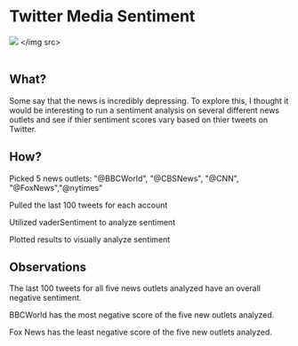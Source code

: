 # Twitter Media Sentiment
<img src = "https://pbs.twimg.com/profile_images/1013798240683266048/zRim1x6M_400x400.jpg"> </img src>
<br> </br>
## What?
<p> Some say that the news is incredibly depressing. To explore this, I thought it would be interesting to run a sentiment analysis on several different news outlets and see if thier sentiment scores vary based on thier tweets on Twitter. 
</p>

## How?
<p> Picked 5 news outlets: "@BBCWorld", "@CBSNews", "@CNN", "@FoxNews","@nytimes" </p>
<p> Pulled the last 100 tweets for each account </p>
<p> Utilized vaderSentiment to analyze sentiment</p>
<p> Plotted results to visually analyze sentiment</p> 

## Observations
<p> The last 100 tweets for all five news outlets analyzed have an overall negative sentiment. </p>
<p> BBCWorld has the most negative score of the five new outlets analyzed. </p>
<p> Fox News has the least negative score of the five new outlets analyzed. </p>



